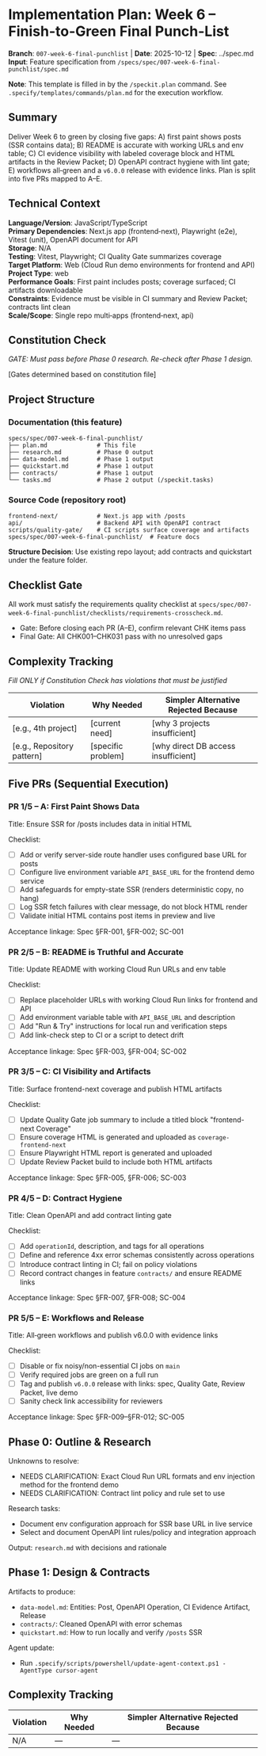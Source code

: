 # Implementation Plan: Week 6 – Finish-to-Green Final Punch-List

**Branch**: `007-week-6-final-punchlist` | **Date**: 2025-10-12 | **Spec**: ../spec.md
**Input**: Feature specification from `/specs/spec/007-week-6-final-punchlist/spec.md`

**Note**: This template is filled in by the `/speckit.plan` command. See `.specify/templates/commands/plan.md` for the execution workflow.

## Summary

Deliver Week 6 to green by closing five gaps: A) first paint shows posts (SSR contains data); B) README is accurate with working URLs and env table; C) CI evidence visibility with labeled coverage block and HTML artifacts in the Review Packet; D) OpenAPI contract hygiene with lint gate; E) workflows all‑green and a `v6.0.0` release with evidence links. Plan is split into five PRs mapped to A–E.

## Technical Context

**Language/Version**: JavaScript/TypeScript  
**Primary Dependencies**: Next.js app (frontend‑next), Playwright (e2e), Vitest (unit), OpenAPI document for API  
**Storage**: N/A  
**Testing**: Vitest, Playwright; CI Quality Gate summarizes coverage  
**Target Platform**: Web (Cloud Run demo environments for frontend and API)
**Project Type**: web  
**Performance Goals**: First paint includes posts; coverage surfaced; CI artifacts downloadable  
**Constraints**: Evidence must be visible in CI summary and Review Packet; contracts lint clean  
**Scale/Scope**: Single repo multi‑apps (frontend‑next, api)

## Constitution Check

*GATE: Must pass before Phase 0 research. Re-check after Phase 1 design.*

[Gates determined based on constitution file]

## Project Structure

### Documentation (this feature)

```
specs/spec/007-week-6-final-punchlist/
├── plan.md              # This file
├── research.md          # Phase 0 output
├── data-model.md        # Phase 1 output
├── quickstart.md        # Phase 1 output
├── contracts/           # Phase 1 output
└── tasks.md             # Phase 2 output (/speckit.tasks)
```

### Source Code (repository root)
<!--
  ACTION REQUIRED: Replace the placeholder tree below with the concrete layout
  for this feature. Delete unused options and expand the chosen structure with
  real paths (e.g., apps/admin, packages/something). The delivered plan must
  not include Option labels.
-->

```
frontend-next/           # Next.js app with /posts
api/                     # Backend API with OpenAPI contract
scripts/quality-gate/    # CI scripts surface coverage and artifacts
specs/spec/007-week-6-final-punchlist/  # Feature docs
```

**Structure Decision**: Use existing repo layout; add contracts and quickstart under the feature folder.

## Checklist Gate

All work must satisfy the requirements quality checklist at `specs/spec/007-week-6-final-punchlist/checklists/requirements-crosscheck.md`.

- Gate: Before closing each PR (A–E), confirm relevant CHK items pass
- Final Gate: All CHK001–CHK031 pass with no unresolved gaps

## Complexity Tracking

*Fill ONLY if Constitution Check has violations that must be justified*

| Violation | Why Needed | Simpler Alternative Rejected Because |
|-----------|------------|-------------------------------------|
| [e.g., 4th project] | [current need] | [why 3 projects insufficient] |
| [e.g., Repository pattern] | [specific problem] | [why direct DB access insufficient] |

## Five PRs (Sequential Execution)

### PR 1/5 – A: First Paint Shows Data

Title: Ensure SSR for /posts includes data in initial HTML

Checklist:
- [ ] Add or verify server-side route handler uses configured base URL for posts
- [ ] Configure live environment variable `API_BASE_URL` for the frontend demo service
- [ ] Add safeguards for empty-state SSR (renders deterministic copy, no hang)
- [ ] Log SSR fetch failures with clear message, do not block HTML render
- [ ] Validate initial HTML contains post items in preview and live

Acceptance linkage: Spec §FR-001, §FR-002; SC-001

### PR 2/5 – B: README is Truthful and Accurate

Title: Update README with working Cloud Run URLs and env table

Checklist:
- [ ] Replace placeholder URLs with working Cloud Run links for frontend and API
- [ ] Add environment variable table with `API_BASE_URL` and description
- [ ] Add "Run & Try" instructions for local run and verification steps
- [ ] Add link-check step to CI or a script to detect drift

Acceptance linkage: Spec §FR-003, §FR-004; SC-002

### PR 3/5 – C: CI Visibility and Artifacts

Title: Surface frontend-next coverage and publish HTML artifacts

Checklist:
- [ ] Update Quality Gate job summary to include a titled block "frontend-next Coverage"
- [ ] Ensure coverage HTML is generated and uploaded as `coverage-frontend-next`
- [ ] Ensure Playwright HTML report is generated and uploaded
- [ ] Update Review Packet build to include both HTML artifacts

Acceptance linkage: Spec §FR-005, §FR-006; SC-003

### PR 4/5 – D: Contract Hygiene

Title: Clean OpenAPI and add contract linting gate

Checklist:
- [ ] Add `operationId`, description, and tags for all operations
- [ ] Define and reference 4xx error schemas consistently across operations
- [ ] Introduce contract linting in CI; fail on policy violations
- [ ] Record contract changes in feature `contracts/` and ensure README links

Acceptance linkage: Spec §FR-007, §FR-008; SC-004

### PR 5/5 – E: Workflows and Release

Title: All‑green workflows and publish v6.0.0 with evidence links

Checklist:
- [ ] Disable or fix noisy/non-essential CI jobs on `main`
- [ ] Verify required jobs are green on a full run
- [ ] Tag and publish `v6.0.0` release with links: spec, Quality Gate, Review Packet, live demo
- [ ] Sanity check link accessibility for reviewers

Acceptance linkage: Spec §FR-009–§FR-012; SC-005

## Phase 0: Outline & Research

Unknowns to resolve:
- NEEDS CLARIFICATION: Exact Cloud Run URL formats and env injection method for the frontend demo
- NEEDS CLARIFICATION: Contract lint policy and rule set to use

Research tasks:
- Document env configuration approach for SSR base URL in live service
- Select and document OpenAPI lint rules/policy and integration approach

Output: `research.md` with decisions and rationale

## Phase 1: Design & Contracts

Artifacts to produce:
- `data-model.md`: Entities: Post, OpenAPI Operation, CI Evidence Artifact, Release
- `contracts/`: Cleaned OpenAPI with error schemas
- `quickstart.md`: How to run locally and verify `/posts` SSR

Agent update:
- Run `.specify/scripts/powershell/update-agent-context.ps1 -AgentType cursor-agent`

## Complexity Tracking

| Violation | Why Needed | Simpler Alternative Rejected Because |
|-----------|------------|-------------------------------------|
| N/A | — | — |
